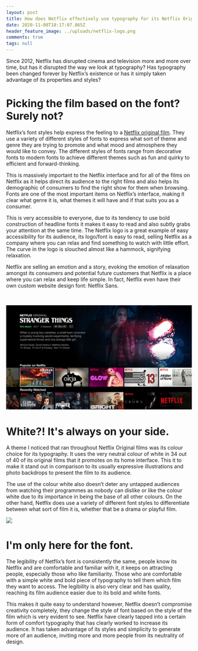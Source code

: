 ```yaml
---
layout: post
title: How does Netflix effectively use typography for its Netflix Original films?
date: 2020-11-08T18:17:07.865Z
header_feature_image: ../uploads/netflix-logo.png
comments: true
tags: null
---
```

Since 2012, Netflix has disrupted cinema and television more and more over time, but has it disrupted the way we look at typography? Has typography been changed forever by Netflix’s existence or has it simply taken advantage of its properties and styles?

# Picking the film based on the font? Surely not?

Netflix’s font styles help express the feeling to a [Netflix original film](https://en.wikipedia.org/wiki/Lists_of_Netflix_original_films). They use a variety of different styles of fonts to express what sort of theme and genre they are trying to promote and what mood and atmosphere they would like to convey. The different styles of fonts range from decorative fonts to modern fonts to achieve different themes such as fun and quirky to efficient and forward-thinking.

This is massively important to the Netflix interface and for all of the films on Netflix as it helps direct its audience to the right films and also helps its demographic of consumers to find the right show for them when browsing. Fonts are one of the most important items on Netflix’s interface, making it clear what genre it is, what themes it will have and if that suits you as a consumer.

This is very accessible to everyone, due to its tendency to use bold construction of headline fonts it makes it easy to read and also subtly grabs your attention at the same time. The Netflix logo is a great example of easy accessibility for its audience, its logo/font is easy to read, selling Netflix as a company where you can relax and find something to watch with little effort. The curve in the logo is slouched almost like a hammock, signifying relaxation.

Netflix are selling an emotion and a story, evoking the emotion of relaxation amongst its consumers and potential future customers that Netflix is a place where you can relax and keep life simple. In fact, Netflix even have their own custom website design font: Netflix Sans.

 

![](../uploads/netflix_english-5baff18e4cedfd0026d27d78-3a224b5938464fe6a6299f8fe4945a5b.jpg "The home page of Netflix")

# White?! It's always on your side.

A theme I noticed that ran throughout Netflix Original films was its colour choice for its typography. It uses the very neutral colour of white in 34 out of 40 of its original films that it promotes on its home interface. This it to make it stand out in comparison to its usually expressive illustrations and photo backdrops to present the film to its audience.

The use of the colour white also doesn’t deter any untapped audiences from watching their programmes as nobody can dislike or like the colour white due to its importance in being the base of all other colours. On the other hand, Netflix does use a variety of different font styles to differentiate between what sort of film it is, whether that be a drama or playful film.

![](../uploads/1563660059_893312689.png)

# I'm only here for the font.

The legibility of Netflix’s font is consistently the same, people know its Netflix and are comfortable and familiar with it, it keeps on attracting people, especially those who like familiarity. Those who are comfortable with a simple white and bold piece of typography to tell them which film they want to access. The legibility is also very clear and has quality, reaching its film audience easier due to its bold and white fonts. 

This makes it quite easy to understand however, Netflix doesn’t compromise creativity completely, they change the style of font based on the style of the film which is very evident to see. Netflix have clearly tapped into a certain form of comfort typography that has clearly worked to increase its audience. It has taken advantage of its styles and simplicity to generate more of an audience, inviting more and more people from its neutrality of design.